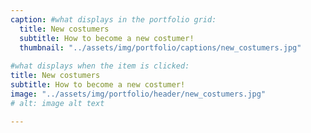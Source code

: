 ```yaml
---
caption: #what displays in the portfolio grid:
  title: New costumers
  subtitle: How to become a new costumer!
  thumbnail: "../assets/img/portfolio/captions/new_costumers.jpg"
  
#what displays when the item is clicked:
title: New costumers
subtitle: How to become a new costumer!
image: "../assets/img/portfolio/header/new_costumers.jpg"
# alt: image alt text

---
```

